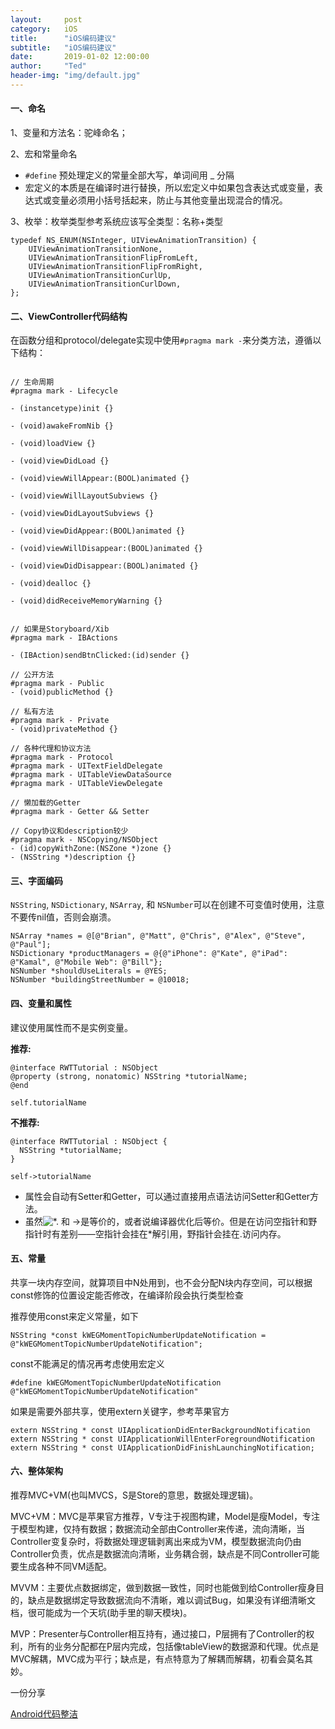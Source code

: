 ```yaml
---
layout:     post
category:   iOS
title:      "iOS编码建议"
subtitle:   "iOS编码建议"
date:       2019-01-02 12:00:00
author:     "Ted"
header-img: "img/default.jpg"
---
```


#### 一、命名

1、变量和方法名：驼峰命名；

2、宏和常量命名

- `#define` 预处理定义的常量全部大写，单词间用 _ 分隔
- 宏定义的本质是在编译时进行替换，所以宏定义中如果包含表达式或变量，表达式或变量必须用小括号括起来，防止与其他变量出现混合的情况。

3、枚举：枚举类型参考系统应该写全类型：名称+类型

```objc
typedef NS_ENUM(NSInteger, UIViewAnimationTransition) {
    UIViewAnimationTransitionNone,
    UIViewAnimationTransitionFlipFromLeft,
    UIViewAnimationTransitionFlipFromRight,
    UIViewAnimationTransitionCurlUp,
    UIViewAnimationTransitionCurlDown,
};
```

#### 二、ViewController代码结构

在函数分组和protocol/delegate实现中使用`#pragma mark -`来分类方法，遵循以下结构：

```objc

// 生命周期
#pragma mark - Lifecycle

- (instancetype)init {}

- (void)awakeFromNib {}

- (void)loadView {}

- (void)viewDidLoad {}

- (void)viewWillAppear:(BOOL)animated {}

- (void)viewWillLayoutSubviews {}

- (void)viewDidLayoutSubviews {}

- (void)viewDidAppear:(BOOL)animated {}

- (void)viewWillDisappear:(BOOL)animated {}

- (void)viewDidDisappear:(BOOL)animated {}

- (void)dealloc {}

- (void)didReceiveMemoryWarning {}


// 如果是Storyboard/Xib
#pragma mark - IBActions

- (IBAction)sendBtnClicked:(id)sender {}

// 公开方法
#pragma mark - Public
- (void)publicMethod {}

// 私有方法
#pragma mark - Private
- (void)privateMethod {}

// 各种代理和协议方法
#pragma mark - Protocol
#pragma mark - UITextFieldDelegate
#pragma mark - UITableViewDataSource
#pragma mark - UITableViewDelegate

// 懒加载的Getter
#pragma mark - Getter && Setter

// Copy协议和description较少
#pragma mark - NSCopying/NSObject
- (id)copyWithZone:(NSZone *)zone {}
- (NSString *)description {}
```

#### 三、字面编码

`NSString`, `NSDictionary`, `NSArray`, 和 `NSNumber`可以在创建不可变值时使用，注意不要传nil值，否则会崩溃。

```
NSArray *names = @[@"Brian", @"Matt", @"Chris", @"Alex", @"Steve", @"Paul"];
NSDictionary *productManagers = @{@"iPhone": @"Kate", @"iPad": @"Kamal", @"Mobile Web": @"Bill"};
NSNumber *shouldUseLiterals = @YES;
NSNumber *buildingStreetNumber = @10018;
```

#### 四、变量和属性

建议使用属性而不是实例变量。

**推荐:**

```objc
@interface RWTTutorial : NSObject
@property (strong, nonatomic) NSString *tutorialName;
@end
    
self.tutorialName
```

**不推荐:**

```objc
@interface RWTTutorial : NSObject {
  NSString *tutorialName;
}

self->tutorialName
```

- 属性会自动有Setter和Getter，可以通过直接用点语法访问Setter和Getter方法。
- 虽然![*.](https://www.zhihu.com/equation?tex=%2A.) 和 ->是等价的，或者说编译器优化后等价。但是在访问空指针和野指针时有差别——空指针会挂在\*解引用，野指针会挂在.访问内存。

#### 五、常量

共享一块内存空间，就算项目中N处用到，也不会分配N块内存空间，可以根据const修饰的位置设定能否修改，在编译阶段会执行类型检查

推荐使用const来定义常量，如下

```
NSString *const kWEGMomentTopicNumberUpdateNotification = @"kWEGMomentTopicNumberUpdateNotification";
```

const不能满足的情况再考虑使用宏定义

```
#define kWEGMomentTopicNumberUpdateNotification @"kWEGMomentTopicNumberUpdateNotification"
```

如果是需要外部共享，使用extern关键字，参考苹果官方

```
extern NSString * const UIApplicationDidEnterBackgroundNotification  
extern NSString * const UIApplicationWillEnterForegroundNotification  
extern NSString * const UIApplicationDidFinishLaunchingNotification;
```

#### 六、整体架构

推荐MVC+VM(也叫MVCS，S是Store的意思，数据处理逻辑)。

MVC+VM：MVC是苹果官方推荐，V专注于视图构建，Model是瘦Model，专注于模型构建，仅持有数据；数据流动全部由Controller来传递，流向清晰，当Controller变复杂时，将数据处理逻辑剥离出来成为VM，模型数据流向仍由Controller负责，优点是数据流向清晰，业务耦合弱，缺点是不同Controller可能要生成各种不同VM适配。

MVVM：主要优点数据绑定，做到数据一致性，同时也能做到给Controller瘦身目的，缺点是数据绑定导致数据流向不清晰，难以调试Bug，如果没有详细清晰文档，很可能成为一个天坑(助手里的聊天模块)。

MVP：Presenter与Controller相互持有，通过接口，P层拥有了Controller的权利，所有的业务分配都在P层内完成，包括像tableView的数据源和代理。优点是MVC解耦，MVC成为平行；缺点是，有点特意为了解耦而解耦，初看会莫名其妙。



一份分享

[Android代码整洁](/sources/PDF/learn_list.pdf)